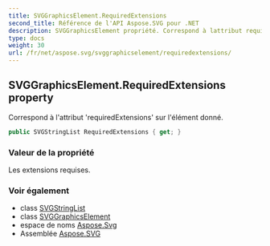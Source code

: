 ```yaml
---
title: SVGGraphicsElement.RequiredExtensions
second_title: Référence de l'API Aspose.SVG pour .NET
description: SVGGraphicsElement propriété. Correspond à lattribut requiredExtensions sur lélément donné.
type: docs
weight: 30
url: /fr/net/aspose.svg/svggraphicselement/requiredextensions/
---
```

## SVGGraphicsElement.RequiredExtensions property

Correspond à l'attribut 'requiredExtensions' sur l'élément donné.

```csharp
public SVGStringList RequiredExtensions { get; }
```

### Valeur de la propriété

Les extensions requises.

### Voir également

* class [SVGStringList](../../../aspose.svg.datatypes/svgstringlist/)
* class [SVGGraphicsElement](../)
* espace de noms [Aspose.Svg](../../svggraphicselement/)
* Assemblée [Aspose.SVG](../../../)


